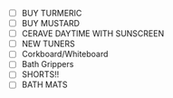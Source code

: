 - [ ] BUY TURMERIC
- [ ] BUY MUSTARD
- [ ] CERAVE DAYTIME WITH SUNSCREEN
- [ ] NEW TUNERS
- [ ] Corkboard/Whiteboard
- [ ] Bath Grippers
- [ ] SHORTS!!
- [ ] BATH MATS